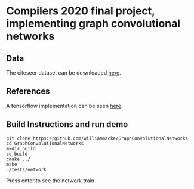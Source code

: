 # Compilers 2020 final project, implementing graph convolutional networks

## Data
The citeseer dataset can be downloaded [here](http://www.cs.umd.edu/~sen/lbc-proj/LBC.html).

## References
A tensorflow implementation can be seen [here](https://github.com/tkipf/gcn).

## Build Instructions and run demo
```
git clone https://github.com/williammacke/GraphConvolutionalNetworks
cd GraphConvolutionalNetworks
mkdir build
cd build
cmake ../
make
./tests/network
```

Press enter to see the network train
